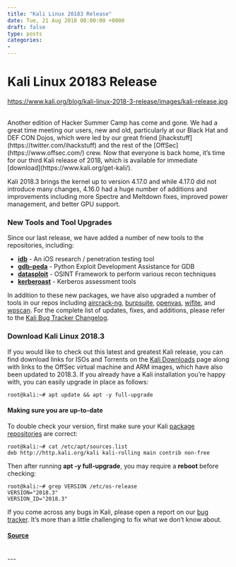 ```yaml
---
title: "Kali Linux 20183 Release"
date: Tue, 21 Aug 2018 00:00:00 +0000
draft: false
type: posts
categories: 
- 
---
```

# Kali Linux 20183 Release
https://www.kali.org/blog/kali-linux-2018-3-release/images/kali-release.jpg
<br/>

<br/>
Another edition of Hacker Summer Camp has come and gone. We had a great time meeting our users, new and old, particularly at our Black Hat and DEF CON Dojos, which were led by our great friend [ihackstuff](https://twitter.com/ihackstuff) and the rest of the [OffSec](https://www.offsec.com/) crew. Now that everyone is back home, it’s time for our third Kali release of 2018, which is available for immediate [download](https://www.kali.org/get-kali/).

Kali 2018.3 brings the kernel up to version 4.17.0 and while 4.17.0 did not introduce many changes, 4.16.0 had a huge number of additions and improvements including more Spectre and Meltdown fixes, improved power management, and better GPU support.

### New Tools and Tool Upgrades

Since our last release, we have added a number of new tools to the repositories, including:

-   **[idb](https://pkg.kali.org/pkg/idb)** - An iOS research / penetration testing tool
-   **[gdb-peda](https://pkg.kali.org/pkg/gdb-peda)** - Python Exploit Development Assistance for GDB
-   **[datasploit](https://pkg.kali.org/pkg/datasploit)** - OSINT Framework to perform various recon techniques
-   **[kerberoast](https://pkg.kali.org/pkg/kerberoast)** - Kerberos assessment tools

In addition to these new packages, we have also upgraded a number of tools in our repos including [aircrack-ng](https://www.kali.org/tools/aircrack-ng/), [burpsuite](https://www.kali.org/tools/burpsuite/), [openvas](https://www.kali.org/tools/gvm/), [wifite](https://www.kali.org/tools/wifite/), and [wpscan](https://www.kali.org/tools/wpscan/). For the complete list of updates, fixes, and additions, please refer to the [Kali Bug Tracker Changelog](https://bugs.kali.org/changelog_page.php).

### Download Kali Linux 2018.3

If you would like to check out this latest and greatest Kali release, you can find download links for ISOs and Torrents on the [Kali Downloads](https://www.kali.org/get-kali/) page along with links to the OffSec virtual machine and ARM images, which have also been updated to 2018.3. If you already have a Kali installation you’re happy with, you can easily upgrade in place as follows:

```console
root@kali:~# apt update && apt -y full-upgrade
```

#### Making sure you are up-to-date

To double check your version, first make sure your Kali [package repositories](https://www.kali.org/docs/general-use/kali-linux-sources-list-repositories/) are correct:

```console
root@kali:~# cat /etc/apt/sources.list
deb http://http.kali.org/kali kali-rolling main contrib non-free
```

Then after running **apt -y full-upgrade**, you may require a **reboot** before checking:

```console
root@kali:~# grep VERSION /etc/os-release
VERSION="2018.3"
VERSION_ID="2018.3"
```

If you come across any bugs in Kali, please open a report on our [bug tracker](https://bugs.kali.org/main_page.php). It’s more than a little challenging to fix what we don’t know about.

#### [Source](https://www.kali.org/blog/kali-linux-2018-3-release/)

<br/>
---
